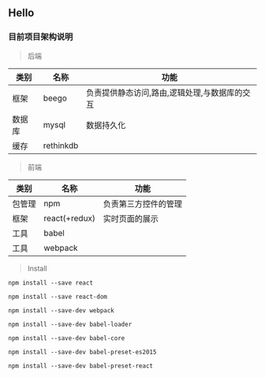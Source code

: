 ## Hello


### 目前项目架构说明

> 后端    

|类别|名称|功能
|-|-|-
|框架|beego|负责提供静态访问,路由,逻辑处理,与数据库的交互
|数据库|mysql|数据持久化
|缓存|rethinkdb|


> 前端

|类别|名称|功能
|-|-|-
|包管理|npm|负责第三方控件的管理
|框架|react(+redux)|实时页面的展示
|工具|babel|
|工具|webpack|


> Install

`npm install --save react`

`npm install --save react-dom`

`npm install --save-dev webpack`

`npm install --save-dev babel-loader`

`npm install --save-dev babel-core`

`npm install --save-dev babel-preset-es2015`

`npm install --save-dev babel-preset-react`
